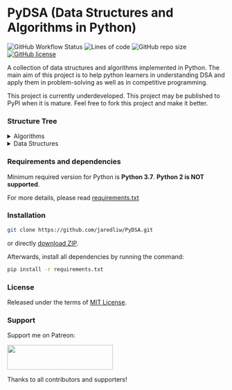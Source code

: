 # PyDSA (Data Structures and Algorithms in Python)
![GitHub Workflow Status](https://img.shields.io/github/workflow/status/jaredliw/PyDSA/CI)
![Lines of code](https://img.shields.io/tokei/lines/github/jaredliw/PyDSA)
![GitHub repo size](https://img.shields.io/github/repo-size/jaredliw/PyDSA)
[![GitHub license](https://img.shields.io/github/license/jaredliw/PyDSA)](https://github.com/jaredliw/PyDSA/blob/master/LICENSE)

A collection of data structures and algorithms implemented in Python. The main aim of this project is to help python learners in understanding DSA and apply them in problem-solving as well as in competitive programming.

This project is currently underdeveloped. This project may be published to PyPI when it is mature. Feel free to fork this project and make it better.

### Structure Tree
<details>
    <summary>Algorithms</summary>
    <ul>
        <li>
            <a href="https://github.com/jaredliw/PyDSA/blob/master/pydsa/algorithms/functions.py">Functions</a>
            <ul>
                <li>Ackermann-Peter Function</li>
            </ul>
        </li>
        <li>
            <a href="https://github.com/jaredliw/PyDSA/blob/master/pydsa/algorithms/number_theory.py">Number Theory</a>
            <ul>
                <li>Greatest Common Factor (GCD)</li>
                <li>Lowest Common Multiple (LCM)</li>
                <li>Primality Test</li>
                <li>Wilson's Theorem</li>
            </ul>
        </li>
        <li>
            <a href="https://github.com/jaredliw/PyDSA/blob/master/pydsa/algorithms/searching.py">Searching</a>
            <ul>
                <li>Binary Search</li>
                <li>Exponential Search</li>
                <li>Fibonacci Search</li>
                <li>Interpolation Search</li>
                <li>Jump Search</li>
                <li>Linear Search</li>
                <li>Ternary Search</li>
            </ul>
        </li>
        <li>
            <a href="https://github.com/jaredliw/PyDSA/blob/master/pydsa/algorithms/sequences.py">Sequences</a>
            <ul>
                <li>Fibonacci Sequence</li>
            </ul>
        </li>
        <li>
            <a href="https://github.com/jaredliw/PyDSA/blob/master/pydsa/algorithms/sorting.py">Sorting</a>
            <ul>
                <li><i>is_sorted</i></li>
                <li>Bead Sort</li>
                <li>Bogobogosort</li>
                <li>Bogosort</li>
                <li>Bozosort</li>
                <li>Bucket Sort</li>
                <li>Bubble Sort</li>
                <li>Cocktail Sort</li>
                <li>Comb Sort</li>
                <li>Counting Sort</li>
                <li>Gnome Sort</li>
                <li>Insertion Sort</li>
                <li>Merge Sort</li>
                <li>Odd-even Sort</li>
                <li>Pigeonhole Sort</li>
                <li>Proxmap Sort</li>
                <li>Quicksort</li>
                <li>Radix Sort (LSD/MSD)</li>
                <li>Selection Sort</li>
                <li>Sleep Sort</li>
                <li>Slowsort</li>
                <li>Stooge Sort</li>
                <li>Worstsort</li>
            </ul>
        </li>
        <li>
            <a href="https://github.com/jaredliw/PyDSA/blob/master/pydsa/algorithms/strings.py">String</a>
            <ul>
                <li>is_pangram</li>
            </ul>
        </li>
    </ul>
</details>

<details>
    <summary>Data Structures</summary>
    <ul>
        <li>
            <a href="https://github.com/jaredliw/PyDSA/blob/master/pydsa/data_structures/__init__.py"><i>Node</i></a>
        </li>
    <li>
        <a href="https://github.com/jaredliw/PyDSA/blob/master/pydsa/data_structures/array.py">Array</a>
        <ul>
            <li><i>List</i></li>
            <li>Dynamic Array</li>
            <li>Static Array</li>
        </ul>
    </li>
    <li>
        <a href="https://github.com/jaredliw/PyDSA/blob/master/pydsa/data_structures/linked_list.py">Linked List</a>
        <ul>        
            <li>Singly Linked List</li>
            <li>Double Linked List</li>
        </ul>
    </li>
    </ul>
</details>

### Requirements and dependencies
Minimum required version for Python is **Python 3.7**. **Python 2 is NOT supported**. 

For more details, please read [requirements.txt](https://github.com/jaredliw/PyDSA/blob/master/requirements.txt)

### Installation
```bash
git clone https://github.com/jaredliw/PyDSA.git
```
or directly [download ZIP](https://github.com/jaredliw/PyDSA/archive/master.zip).

Afterwards, install all dependencies by running the command:
```bash
pip install -r requirements.txt
```

### License
Released under the terms of [MIT License](https://github.com/jaredliw/PyDSA/blob/master/LICENSE).

### Support
Support me on Patreon:

[<img src="https://cloakandmeeple.files.wordpress.com/2017/06/become_a_patron_button3x.png?w=610" height="57.19" width="244">](https://patreon.com/jaredliw)

Thanks to all contributors and supporters!

